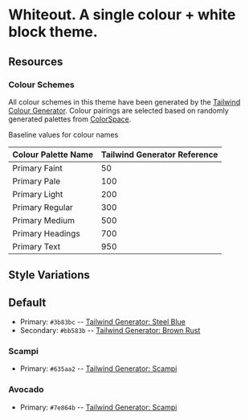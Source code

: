 # Whiteout. A single colour + white block theme.

## Resources

### Colour Schemes

All colour schemes in this theme have been generated by the [Tailwind Colour Generator](https://uicolors.app/). Colour pairings are selected based on randomly generated palettes from [ColorSpace](https://mycolor.space/).

Baseline values for colour names

| Colour Palette Name | Tailwind Generator Reference |
|---------------------|------------------------------|
| Primary Faint       | 50                           |
| Primary Pale        | 100                          |
| Primary Light       | 200                          |
| Primary Regular     | 300                          |
| Primary Medium      | 500                          |
| Primary Headings    | 700                          |
| Primary Text        | 950                          |

## Style Variations

## Default

- Primary: `#3b83bc` -- [Tailwind Generator: Steel Blue](https://uicolors.app/generate/3b83bc)
- Secondary: `#bb583b` -- [Tailwind Generator: Brown Rust](https://uicolors.app/generate/bb583b)

### Scampi

- Primary: `#635aa2` -- [Tailwind Generator: Scampi](https://uicolors.app/generate/635aa2)

### Avocado

- Primary: `#7e864b` -- [Tailwind Generator: Scampi](https://uicolors.app/generate/7e864b)
